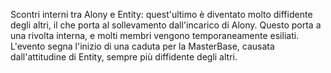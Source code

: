 Scontri interni tra Alony e Entity: quest'ultimo è diventato molto diffidente degli altri, il che porta al sollevamento dall'incarico di Alony.
Questo porta a una rivolta interna, e molti membri vengono temporaneamente esiliati.
L'evento segna l'inizio di una caduta per la MasterBase, causata dall'attitudine di Entity, sempre più diffidente degli altri.